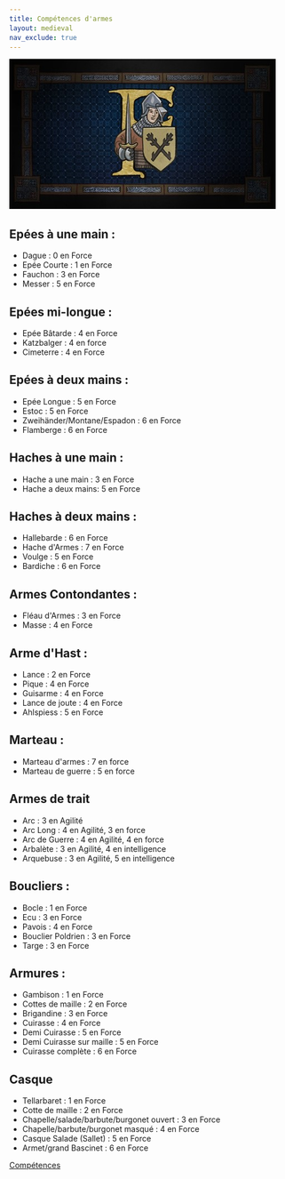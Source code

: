 ```yaml
---
title: Compétences d'armes
layout: medieval
nav_exclude: true 
---
```


![Epee](/assets/illustration/epee.png)
## Epées à une main :

- Dague : 0 en Force
- Epée Courte : 1  en Force
- Fauchon : 3 en Force
 - Messer : 5 en Force

##   Epées mi-longue :

- Epée Bâtarde : 4 en Force
- Katzbalger : 4 en force
- Cimeterre : 4 en Force
## Epées à deux mains :

- Epée Longue : 5 en Force
- Estoc : 5 en Force
- Zweihänder/Montane/Espadon : 6 en Force
- Flamberge : 6 en Force

## Haches à une main :

- Hache a une main : 3 en Force
- Hache a deux mains: 5 en Force

## Haches à deux mains :

- Hallebarde : 6 en Force
- Hache d'Armes : 7 en Force
- Voulge : 5 en Force
- Bardiche : 6 en Force

## Armes Contondantes :

- Fléau d'Armes : 3 en Force
- Masse : 4 en Force

## Arme d'Hast :

- Lance : 2 en Force
- Pique : 4 en Force
- Guisarme : 4 en Force
- Lance de joute : 4 en Force
- Ahlspiess : 5 en Force

## Marteau :

- Marteau d'armes : 7 en force
- Marteau de guerre : 5 en force

## Armes de trait

- Arc : 3 en Agilité
- Arc Long : 4 en Agilité, 3 en force
- Arc de Guerre : 4 en Agilité, 4 en force
- Arbalète : 3 en Agilité, 4 en intelligence
- Arquebuse : 3 en Agilité, 5 en intelligence

## Boucliers :

- Bocle : 1 en Force
- Ecu : 3  en Force
- Pavois : 4 en Force
- Bouclier Poldrien : 3 en Force
- Targe : 3 en Force

## Armures :

- Gambison : 1 en Force
- Cottes de maille : 2 en Force
- Brigandine : 3 en Force
- Cuirasse : 4 en Force
- Demi Cuirasse : 5 en Force
- Demi Cuirasse sur maille : 5 en Force
- Cuirasse complète : 6 en Force

## Casque

- Tellarbaret : 1 en Force
- Cotte de maille : 2 en Force
- Chapelle/salade/barbute/burgonet ouvert : 3 en Force
- Chapelle/barbute/burgonet masqué : 4 en Force
- Casque Salade (Sallet) : 5 en Force
- Armet/grand Bascinet : 6 en Force

[Compétences](competences.html)
